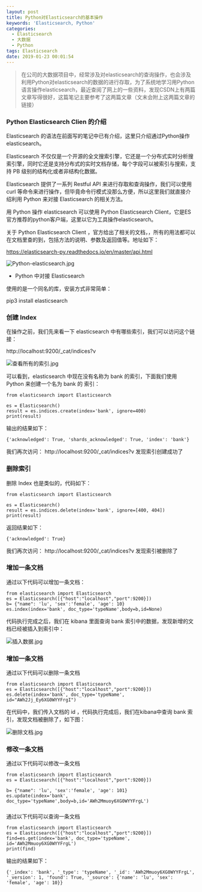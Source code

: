 ```yaml
---
layout: post
title: Python对Elasticsearch的基本操作
keywords: 'Elasticsearch, Python'
categories:
  - Elasticsearch
  - 大数据
  - Python
tags: Elasticsearch
date: 2019-01-23 00:01:54
---
```



> 在公司的大数据项目中，经常涉及对elasticsearch的查询操作，也会涉及利用Python对elasticsearch的数据的进行存取，为了系统地学习用Python语言操作elasticsearch，最近查阅了网上的一些资料，发现CSDN上有两篇文章写得很好，这篇笔记主要参考了这两篇文章（文末会附上这两篇文章的链接）

###  Python Elasticsearch Clien 的介绍
Elasticsearch 的语法在前面写的笔记中已有介绍，这里只介绍通过Python操作elasticsearch。

Elasticsearch 不仅仅是一个开源的全文搜索引擎，它还是一个分布式实时分析搜索引擎，同时它还是支持分布式的实时文档存储，每个字段可以被索引与搜索，支持 PB 级别的结构化或者非结构化数据。

Elasticsearch 提供了一系列 Restful API 来进行存取和查询操作，我们可以使用 curl 等命令来进行操作，但毕竟命令行模式没那么方便，所以这里我们就直接介绍利用 Python 来对接 Elasticsearch 的相关方法。

用 Python 操作 elasticsearch 可以使用 Python Elasticsearch Client，它是ES官方推荐的python客户端，这里以它为工具操作elasticsearch。

关于 Python Elasticsearch Client ，官方给出了相关的文档，，所有的用法都可以在文档里查的到，包括方法的说明、参数及返回值等。地址如下：

https://elasticsearch-py.readthedocs.io/en/master/api.html

![Python-elasticsearch.jpg](https://upload-images.jianshu.io/upload_images/12273007-fcfb173f32384b26.jpg?imageMogr2/auto-orient/strip%7CimageView2/2/w/1240)

- Python 中对接 Elasticsearch

使用的是一个同名的库，安装方式非常简单：

pip3 install elasticsearch

###  创建 Index

在操作之前，我们先来看一下 elasticsearch 中有哪些索引，我们可以访问这个链接：

http://localhost:9200/_cat/indices?v

![查看所有的索引.jpg](https://upload-images.jianshu.io/upload_images/12273007-43a241f4a2f4e7c8.jpg?imageMogr2/auto-orient/strip%7CimageView2/2/w/1240)

可以看到，elasticsearch 中现在没有名称为 bank 的索引，下面我们使用 Python 来创建一个名为 bank 的 索引：

```
from elasticsearch import Elasticsearch

es = Elasticsearch()
result = es.indices.create(index='bank', ignore=400)
print(result)
```
输出的结果如下：
```
{'acknowledged': True, 'shards_acknowledged': True, 'index': 'bank'}
```
我们再次访问：
http://localhost:9200/_cat/indices?v
发现索引创建成功了

###  删除索引

删除 Index 也是类似的，代码如下：
```
from elasticsearch import Elasticsearch

es = Elasticsearch()
result = es.indices.delete(index='bank', ignore=[400, 404])
print(result)
```
返回结果如下：
```
{'acknowledged': True}
```
我们再次访问：
http://localhost:9200/_cat/indices?v
发现索引被删除了

###  增加一条文档

通过以下代码可以增加一条文档：
```
from elasticsearch import Elasticsearch
es = Elasticsearch([{"host":"localhost","port":9200}])
b= {"name": 'lu', 'sex':'female', 'age': 10}
es.index(index='bank', doc_type='typeName',body=b,id=None)
```
代码执行完成之后，我们在 kibana 里面查询 bank 索引中的数据，发现新增的文档已经被插入到索引中：

![插入数据.jpg](https://upload-images.jianshu.io/upload_images/12273007-3e329f44e59a826a.jpg?imageMogr2/auto-orient/strip%7CimageView2/2/w/1240)

###  增加一条文档

通过以下代码可以删除一条文档
```
from elasticsearch import Elasticsearch
es = Elasticsearch([{"host":"localhost","port":9200}])
es.delete(index='bank', doc_type='typeName', id="AWh2Jj_Ey6XG0WYYFrgI")
```
在代码中，我们传入文档的 id ，代码执行完成后，我们在kibana中查询 bank 索引，发现文档被删除了，如下图：

![删除文档.jpg](https://upload-images.jianshu.io/upload_images/12273007-c7b8a80242a840b5.jpg?imageMogr2/auto-orient/strip%7CimageView2/2/w/1240)


###  修改一条文档
通过以下代码可以修改一条文档
```
from elasticsearch import Elasticsearch
es = Elasticsearch([{"host":"localhost","port":9200}])

b= {"name": 'lu', 'sex':'female', 'age': 101}
es.update(index='bank', doc_type='typeName',body=b,id='AWh2Mmuoy6XG0WYYFrgL')

```

### 
通过以下代码可以查询一条文档
```
from elasticsearch import Elasticsearch
es = Elasticsearch([{"host":"localhost","port":9200}])
find=es.get(index='bank', doc_type='typeName', id='AWh2Mmuoy6XG0WYYFrgL')
print(find)
```
输出的结果如下：
```
{'_index': 'bank', '_type': 'typeName', '_id': 'AWh2Mmuoy6XG0WYYFrgL', '_version': 1, 'found': True, '_source': {'name': 'lu', 'sex': 'female', 'age': 10}}
```
